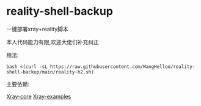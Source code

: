 # reality-shell-backup
一键部署xray+reality脚本

本人代码能力有限,欢迎大佬们补充纠正

用法:
```
bash <(curl -sL https://raw.githubusercontent.com/WangHelloo/reality-shell-backup/main/reality-h2.sh)
```

主要依赖:

[Xray-core](https://github.com/XTLS/Xray-core)
[Xray-examples](https://github.com/chika0801/Xray-examples)

